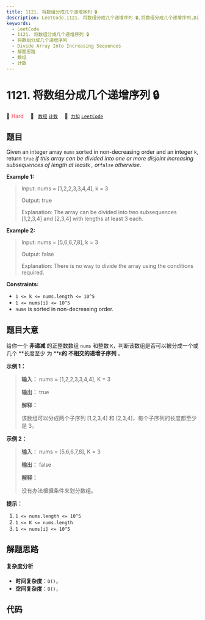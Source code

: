```yaml
---
title: 1121. 将数组分成几个递增序列 🔒
description: LeetCode,1121. 将数组分成几个递增序列 🔒,将数组分成几个递增序列,Divide Array Into Increasing Sequences,解题思路,数组,计数
keywords:
  - LeetCode
  - 1121. 将数组分成几个递增序列 🔒
  - 将数组分成几个递增序列
  - Divide Array Into Increasing Sequences
  - 解题思路
  - 数组
  - 计数
---
```


# 1121. 将数组分成几个递增序列 🔒

🔴 <font color=#ff334b>Hard</font>&emsp; 🔖&ensp; [`数组`](/tag/array.md) [`计数`](/tag/counting.md)&emsp; 🔗&ensp;[`力扣`](https://leetcode.cn/problems/divide-array-into-increasing-sequences) [`LeetCode`](https://leetcode.com/problems/divide-array-into-increasing-sequences)

## 题目

Given an integer array `nums` sorted in non-decreasing order and an integer
`k`, return `true` _if this array can be divided into one or more disjoint
increasing subsequences of length at least_`k` _, or_`false` _otherwise_.



**Example 1:**

> Input: nums = [1,2,2,3,3,4,4], k = 3
> 
> Output: true
> 
> Explanation: The array can be divided into two subsequences [1,2,3,4] and [2,3,4] with lengths at least 3 each.

**Example 2:**

> Input: nums = [5,6,6,7,8], k = 3
> 
> Output: false
> 
> Explanation: There is no way to divide the array using the conditions required.

**Constraints:**

  * `1 <= k <= nums.length <= 10^5`
  * `1 <= nums[i] <= 10^5`
  * `nums` is sorted in non-decreasing order.


## 题目大意

给你一个 **非递减** 的正整数数组 `nums` 和整数 `K`，判断该数组是否可以被分成一个或几个 **长度至少  为 **`K`**的
不相交的递增子序列** 。



**示例 1：**

> 
> 
> 
> 
> 
> **输入：** nums = [1,2,2,3,3,4,4], K = 3
> 
> **输出：** true
> 
> **解释：**
> 
> 该数组可以分成两个子序列 [1,2,3,4] 和 [2,3,4]，每个子序列的长度都至少是 3。
> 
> 

**示例 2：**

> 
> 
> 
> 
> 
> **输入：** nums = [5,6,6,7,8], K = 3
> 
> **输出：** false
> 
> **解释：**
> 
> 没有办法根据条件来划分数组。
> 
> 



**提示：**

  1. `1 <= nums.length <= 10^5`
  2. `1 <= K <= nums.length`
  3. `1 <= nums[i] <= 10^5`


## 解题思路

#### 复杂度分析

- **时间复杂度**：`O()`，
- **空间复杂度**：`O()`，

## 代码

```javascript

```